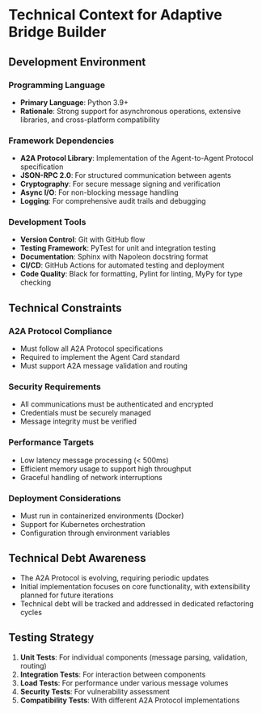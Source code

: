 # Technical Context for Adaptive Bridge Builder

## Development Environment

### Programming Language
- **Primary Language**: Python 3.9+
- **Rationale**: Strong support for asynchronous operations, extensive libraries, and cross-platform compatibility

### Framework Dependencies
- **A2A Protocol Library**: Implementation of the Agent-to-Agent Protocol specification
- **JSON-RPC 2.0**: For structured communication between agents
- **Cryptography**: For secure message signing and verification
- **Async I/O**: For non-blocking message handling
- **Logging**: For comprehensive audit trails and debugging

### Development Tools
- **Version Control**: Git with GitHub flow
- **Testing Framework**: PyTest for unit and integration testing
- **Documentation**: Sphinx with Napoleon docstring format
- **CI/CD**: GitHub Actions for automated testing and deployment
- **Code Quality**: Black for formatting, Pylint for linting, MyPy for type checking

## Technical Constraints

### A2A Protocol Compliance
- Must follow all A2A Protocol specifications
- Required to implement the Agent Card standard
- Must support A2A message validation and routing

### Security Requirements
- All communications must be authenticated and encrypted
- Credentials must be securely managed
- Message integrity must be verified

### Performance Targets
- Low latency message processing (< 500ms)
- Efficient memory usage to support high throughput
- Graceful handling of network interruptions

### Deployment Considerations
- Must run in containerized environments (Docker)
- Support for Kubernetes orchestration
- Configuration through environment variables

## Technical Debt Awareness
- The A2A Protocol is evolving, requiring periodic updates
- Initial implementation focuses on core functionality, with extensibility planned for future iterations
- Technical debt will be tracked and addressed in dedicated refactoring cycles

## Testing Strategy
1. **Unit Tests**: For individual components (message parsing, validation, routing)
2. **Integration Tests**: For interaction between components
3. **Load Tests**: For performance under various message volumes
4. **Security Tests**: For vulnerability assessment
5. **Compatibility Tests**: With different A2A Protocol implementations
